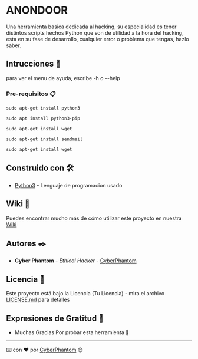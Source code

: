 # ANONDOOR

Una herramienta basica dedicada al hacking, su especialidad es tener distintos scripts hechos Python que son de utilidad a la hora del hacking, esta en su fase de desarrollo, cualquier error o problema que tengas, hazlo saber.

## Intrucciones 🚀

para ver el menu de ayuda, escribe -h o --help


### Pre-requisitos 📋

```
sudo apt-get install python3
```
```
sudo apt install python3-pip
```
```
sudo apt-get install wget
```
```
sudo apt-get install sendmail
```
```
sudo apt-get install wget
```

## Construido con 🛠️

* [Python3](https://www.python.org/) - Lenguaje de programacion usado

## Wiki 📖

Puedes encontrar mucho más de cómo utilizar este proyecto en nuestra [Wiki](.)

## Autores ✒️

* **Cyber Phantom** - *Ethical Hacker* - [CyberPhantom](.)

## Licencia 📄

Este proyecto está bajo la Licencia (Tu Licencia) - mira el archivo [LICENSE.md](LICENSE.md) para detalles

## Expresiones de Gratitud 🎁

* Muchas Gracias Por probar esta herramienta 📢



---
⌨️ con ❤️ por [CyberPhantom](.) 😊
